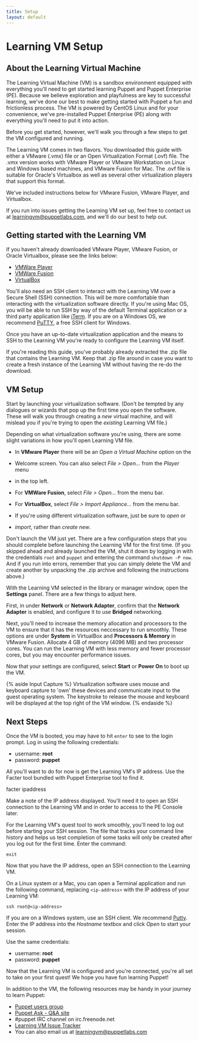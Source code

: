 ```yaml
---
title: Setup
layout: default
---
```


# Learning VM Setup

## About the Learning Virtual Machine

The Learning Virtual Machine (VM) is a sandbox environment equipped with
everything you'll need to get started learning Puppet and Puppet Enterprise
(PE). Because we believe exploration and playfulness are key to successful
learning, we've done our best to make getting started with Puppet a fun and
frictionless process. The VM is powered by CentOS Linux and for your
convenience, we've pre-installed Puppet Enterprise (PE) along with everything
you'll need to put it into action. 

Before you get started, however, we'll walk you through a few steps to get the
VM configured and running.

The Learning VM comes in two flavors. You downloaded this guide with either a
VMware (.vmx) file or an Open Virtualization Format (.ovf) file. The .vmx
version works with VMware Player or VMware Workstation on Linux and Windows
based machines, and VMware Fusion for Mac. The .ovf file is suitable for
Oracle's Virtualbox as well as several other virtualization players that support
this format.

We've included instructions below for VMware Fusion, VMware Player, and
Virtualbox. 

If you run into issues getting the Learning VM set up, feel free to contact us
at learningvm@puppetlabs.com, and we'll do our best to help out.

## Getting started with the Learning VM

If you haven't already downloaded VMware Player, VMware Fusion, or Oracle
Virtualbox, please see the links below:

* [VMWare Player](http://www.vmware.com/go/downloadplayer)
* [VMWare Fusion](http://www.vmware.com/go/downloadfusion)
* [VirtualBox](https://www.virtualbox.org/wiki/Downloads)

You'll also need an SSH client to interact with the Learning VM over a Secure
Shell (SSH) connection. This will be more comfortable than interacting with the
virtualization software directly. If you're using Mac OS, you will be able to
run SSH by way of the default Terminal application or a third party application
like [iTerm](http://iterm2.com/). If you are on a Windows OS, we recommend
[PuTTY](http://www.chiark.greenend.org.uk/~sgtatham/putty/download.html), a free
SSH client for Windows.

Once you have an up-to-date virtualization application and the means to SSH to
the Learning VM you're ready to configure the Learning VM itself.

If you're reading this guide, you've probably already extracted the .zip file
that contains the Learning VM. Keep that .zip file around in case you want to
create a fresh instance of the Learning VM without having the re-do the
download.

## VM Setup

Start by launching your virtualization software. (Don't be tempted by any
dialogues or wizards that pop up the first time you open the software. These
will walk you through creating a *new* virtual machine, and will mislead you if
you're trying to open the *existing* Learning VM file.) 

Depending on what virtualization software you're using, there are some slight
variations in how you'll open Learning VM file.

 * In __VMware Player__ there will be an _Open a Virtual Machine_ option on the
 * Welcome screen.  You can also select *File > Open...* from the *Player* menu
 * in the top left.
 
 * For __VMWare Fusion__,  select _File > Open..._ from the menu bar.
 
 * For __VirtualBox__, select _File > Import Appliance..._ from the menu bar.
 
 * If you're using different virtualization software, just be sure to *open* or
 * *import*, rather than *create new*.

Don't launch the VM just yet. There are a few configuration steps that you
should complete before launching the Learning VM for the first time. (If you
skipped ahead and already launched the VM, shut it down by logging in with the
credentials `root` and `puppet` and entering the command `shutdown -P now`. And
if you run into errors, remember that you can simply delete the VM and create
  another by unpacking the .zip archive and following the instructions above.)

With the Learning VM selected in the library or manager window, open the
__Settings__ panel. There are a few things to adjust here.

First, in under **Network** or **Network Adapter**, confirm that the **Network
Adapter** is enabled, and configure it to use **Bridged** networking.

Next, you'll need to increase the memory allocation and processors to the VM to
ensure that it has the resources neccessary to run smoothly. These options are
under **System** in VirtualBox and **Processors & Memory** in VMware Fusion.
Allocate 4 GB of memory (4096 MB) and two processor cores. You can run the
Learning VM with less memory and fewer processor cores, but you may encounter
performance issues.

Now that your settings are configured, select __Start__ or __Power On__ to boot
up the VM.

{% aside Input Capture %}
Virtualization software uses mouse and keyboard capture to 'own' these devices
and communicate input to the guest operating system. The keystroke to release
the mouse and keyboard will be displayed at the top right of the VM window.
{% endaside %}

## Next Steps

Once the VM is booted, you may have to hit `enter` to see to the login prompt.
Log in using the following credentials:  

* username: **root**
* password: **puppet**

All you'll want to do for now is get the Learning VM's IP address. Use the
Facter tool bundled with Puppet Enterprise tool to find it.
		
  facter ipaddress

Make a note of the IP address displayed. You'll need it to open an SSH
connection to the Learning VM and in order to access to the PE Console later.

For the Learning VM's quest tool to work smoothly, you'll need to log out before
starting your SSH session. The file that tracks your command line history and
helps us test completion of some tasks will only be created after you log out
for the first time. Enter the command:

    exit

Now that you have the IP address, open an SSH connection to the Learning VM. 

On a Linux system or a Mac, you can open a Terminal application and run the
following command, replacing `<ip-address>` with the IP address of your Learning
VM:

    ssh root@<ip-address>

If you are on a Windows system, use an SSH client. We recommend
[Putty](http://www.chiark.greenend.org.uk/~sgtatham/putty/download.html). Enter
the IP address into the *Hostname* textbox and click *Open* to start your
session.

Use the same credentials:

 * username: **root**  
 * password: **puppet**

Now that the Learning VM is configured and you're connected, you're all set to
take on your first quest! We hope you have fun learning Puppet!

In addition to the VM, the following resources may be handy in your journey to
learn Puppet:

* [Puppet users group](http://groups.google.com/group/puppet-users)
* [Puppet Ask - Q&A site](http://ask.puppetlabs.com)
* \#puppet IRC channel on irc.freenode.net
* [Learning VM Issue Tracker](https://tickets.puppetlabs.com/browse/LEARNVM)
* You can also email us at <learningvm@puppetlabs.com>
